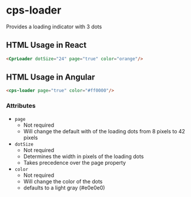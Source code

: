 # cps-loader
Provides a loading indicator with 3 dots

## HTML Usage in React
```html
<CprLoader dotSize="24" page="true" color="orange"/>
```

## HTML Usage in Angular
```html
<cps-loader page="true" color="#ff0000"/>
```

### Attributes
- `page`
    - Not required
    - Will change the default with of the loading dots from 8 pixels to 42 pixels
- `dotSize`
    - Not required
    - Determines the width in pixels of the loading dots
    - Takes precedence over the page property
- `color`
    - Not required
    - Will change the color of the dots
    - defaults to a light gray (#e0e0e0)